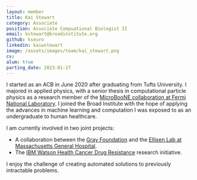 ```yaml
---
layout: member
title: Kai Stewart
category: Associate
position: Associate Compuational Biologist II
email: kstewart@broadinstitute.org
github: kseuro
linkedin: kaiwstewart
image: /assets/images/team/kai_stewart.png
cv:
alum: true
parting_date: 2023-01-27
---
```


I started as an ACB in June 2020 after graduating from Tufts University. I majored
in applied physics, with a senior thesis in computational particle physics as a research member
of the [MicroBooNE collaboration at Fermi National Laboratory](https://microboone.fnal.gov/).
I joined the Broad Institute with the hope of applying the advances in machine learning
and computation I was exposed to as an undergraduate to human healthcare.

I am currently involved in two joint projects:
- A collaboration between the [Gray Foundation](https://www.grayfoundation.org/) and the [Ellisen Lab at Massachusetts General Hospital](http://ellisenlab.com/).
- The [IBM Watson Health Cancer Drug Resistance](https://www.broadinstitute.org/news/ibm-watson-health-and-broad-institute-launch-major-research-initiative-study-why-cancers-become) research initiative.


I enjoy the challenge of creating automated solutions to previously intractable problems.
